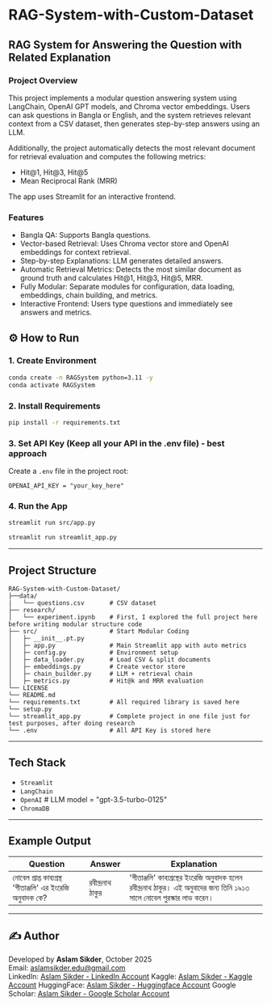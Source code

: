# RAG-System-with-Custom-Dataset

## RAG System for Answering the Question with Related Explanation

### Project Overview
This project implements a modular question answering system using LangChain, OpenAI GPT models, and Chroma vector embeddings. Users can ask questions in Bangla or English, and the system retrieves relevant context from a CSV dataset, then generates step-by-step answers using an LLM.

Additionally, the project automatically detects the most relevant document for retrieval evaluation and computes the following metrics:

* Hit@1, Hit@3, Hit@5
* Mean Reciprocal Rank (MRR)

The app uses Streamlit for an interactive frontend.

### Features
* Bangla QA: Supports Bangla questions.
* Vector-based Retrieval: Uses Chroma vector store and OpenAI embeddings for context retrieval.
* Step-by-step Explanations: LLM generates detailed answers.
* Automatic Retrieval Metrics: Detects the most similar document as ground truth and calculates Hit@1, Hit@3, Hit@5, MRR.
* Fully Modular: Separate modules for configuration, data loading, embeddings, chain building, and metrics.
* Interactive Frontend: Users type questions and immediately see answers and metrics.

## ⚙️ How to Run

### 1. Create Environment
```bash
conda create -n RAGSystem python=3.11 -y
conda activate RAGSystem
```

### 2. Install Requirements
```bash
pip install -r requirements.txt
```
### 3. Set API Key (Keep all your API in the .env file) - best approach
Create a `.env` file in the project root:
```
OPENAI_API_KEY = "your_key_here"
```

### 4. Run the App
```bash
streamlit run src/app.py

streamlit run streamlit_app.py
```

---

## Project Structure

```
RAG-System-with-Custom-Dataset/
├──data/
|   └── questions.csv       # CSV dataset
├── research/
│   └── experiment.ipynb    # First, I explored the full project here before writing modular structure code
├── src/                    # Start Modular Coding
│   ├─ __init__.pt.py
│   ├─ app.py               # Main Streamlit app with auto metrics
│   ├─ config.py            # Environment setup
│   ├─ data_loader.py       # Load CSV & split documents
│   ├─ embeddings.py        # Create vector store
│   ├─ chain_builder.py     # LLM + retrieval chain
│   ├─ metrics.py           # Hit@k and MRR evaluation         
└── LICENSE
└── README.md
└── requirements.txt        # All required library is saved here
└── setup.py
└── streamlit_app.py        # Complete project in one file just for test purposes, after doing research  
└── .env                    # All API Key is stored here
```

---

## Tech Stack

- `Streamlit`
- `LangChain`
- `OpenAI`     # LLM model = "gpt-3.5-turbo-0125"
- `ChromaDB`
---

## Example Output

| Question                                            | Answer        | Explanation                                     |
|-----------------------------------------------------|---------------|-------------------------------------------------|
| নোবেল প্রাপ্ত কাব্যগ্রন্থ 'গীতাঞ্জলি' এর ইংরেজি অনুবাদক কে? | রবীন্দ্রনাথ ঠাকুর  | 'গীতাঞ্জলি' কাব্যগ্রন্থের ইংরেজি অনুবাদক হলেন রবীন্দ্রনাথ ঠাকুর। এই অনুবাদের জন্য তিনি ১৯১৩ সালে নোবেল পুরস্কার লাভ করেন। |

---

## ✍️ Author
Developed by **Aslam Sikder**, October 2025  
Email: [aslamsikder.edu@gmail.com](mailto:aslamsikder.edu@gmail.com)  
LinkedIn: [Aslam Sikder - LinkedIn Account](https://www.linkedin.com/in/aslamsikder)
Kaggle: [Aslam Sikder - Kaggle Account](https://www.kaggle.com/aslamsikder)
HuggingFace: [Aslam Sikder - Huggingface Account](https://huggingface.co/aslamsikder)
Google Scholar: [Aslam Sikder - Google Scholar Account](https://scholar.google.com/citations?hl=en&user=Ip1qQi8AAAAJ)
